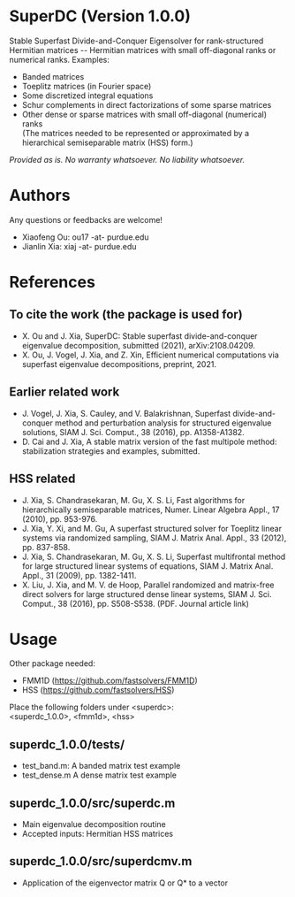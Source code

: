 # SuperDC (Version 1.0.0)
Stable Superfast Divide-and-Conquer Eigensolver for rank-structured Hermitian matrices -- Hermitian matrices with small off-diagonal ranks or numerical ranks. Examples:
- Banded matrices
- Toeplitz matrices (in Fourier space)
- Some discretized integral equations
- Schur complements in direct factorizations of some sparse matrices
- Other dense or sparse matrices with small off-diagonal (numerical) ranks<br>
(The matrices needed to be represented or approximated by a hierarchical semiseparable matrix (HSS) form.)

*Provided as is. No warranty whatsoever. No liability whatsoever.*

# Authors
Any questions or feedbacks are welcome!
- Xiaofeng Ou: ou17  -at-  purdue.edu
- Jianlin Xia: xiaj  -at-  purdue.edu

# References
## To cite the work (the package is used for)
- X. Ou and J. Xia, SuperDC: Stable superfast divide-and-conquer eigenvalue decomposition, submitted (2021), arXiv:2108.04209.
- X. Ou, J. Vogel, J. Xia, and Z. Xin, Efficient numerical computations via superfast eigenvalue decompositions, preprint, 2021.
## Earlier related work
- J. Vogel, J. Xia, S. Cauley, and V. Balakrishnan, Superfast divide-and-conquer method and perturbation analysis for structured eigenvalue solutions, SIAM J. Sci. Comput., 38 (2016), pp. A1358-A1382. 
- D. Cai and J. Xia, A stable matrix version of the fast multipole method: stabilization strategies and examples, submitted.
## HSS related
- J. Xia, S. Chandrasekaran, M. Gu, X. S. Li, Fast algorithms for hierarchically semiseparable matrices, Numer. Linear Algebra Appl., 17 (2010), pp. 953-976.
- J. Xia, Y. Xi, and M. Gu, A superfast structured solver for Toeplitz linear systems via randomized sampling, SIAM J. Matrix Anal. Appl., 33 (2012), pp. 837-858.
- J. Xia, S. Chandrasekaran, M. Gu, X. S. Li, Superfast multifrontal method for large structured linear systems of equations, SIAM J. Matrix Anal. Appl., 31 (2009), pp. 1382-1411.
- X. Liu, J. Xia, and M. V. de Hoop, Parallel randomized and matrix-free direct solvers for large structured dense linear systems, SIAM J. Sci. Comput., 38 (2016), pp. S508-S538. (PDF. Journal article link)

# Usage

Other package needed:
- FMM1D (https://github.com/fastsolvers/FMM1D)
- HSS (https://github.com/fastsolvers/HSS)

Place the following folders under \<superdc\>:<br>
  \<superdc_1.0.0\>, \<fmm1d\>, \<hss\>

## superdc_1.0.0/tests/
- test_band.m: A banded matrix test example
- test_dense.m A dense matrix test example

## superdc_1.0.0/src/superdc.m
- Main eigenvalue decomposition routine
- Accepted inputs: Hermitian HSS matrices

## superdc_1.0.0/src/superdcmv.m
- Application of the eigenvector matrix Q or Q* to a vector



